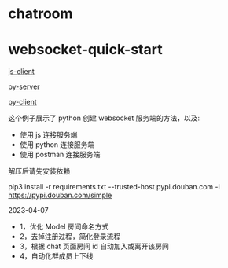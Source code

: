 # chatroom

# websocket-quick-start

[js-client](https://socket.io/docs/v4/client-api/ '')

[py-server](https://flask-socketio.readthedocs.io/en/latest/getting_started.html#initialization '')

[py-client](https://python-socketio.readthedocs.io/en/latest/client.html '') 


这个例子展示了 python 创建 websocket 服务端的方法，以及: 

- 使用 js 连接服务端
- 使用 python 连接服务端
- 使用 postman 连接服务端

解压后请先安装依赖

pip3 install -r requirements.txt --trusted-host pypi.douban.com -i https://pypi.douban.com/simple


2023-04-07
- 1，优化 Model 房间命名方式
- 2，去掉注册过程，简化登录流程
- 3，根据 chat 页面房间 id 自动加入或离开该房间
- 4，自动化群成员上下线

